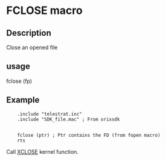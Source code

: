 
# FCLOSE macro

## Description

Close an opened file

## usage

  fclose (fp)

## Example

```ca65
    .include "telestrat.inc"
    .include "SDK_file.mac" ; From orixsdk


    fclose (ptr) ; Ptr contains the FD (from fopen macro)
    rts
```

Call [XCLOSE](../../kernel/primitives/XCLOSE/) kernel function.
